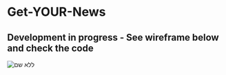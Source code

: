 # Get-YOUR-News

## Development in progress - See wireframe below and check the code

![ללא שם](https://user-images.githubusercontent.com/44434337/80923560-39550600-8d8d-11ea-8be4-b2cb1c1423bb.png)
